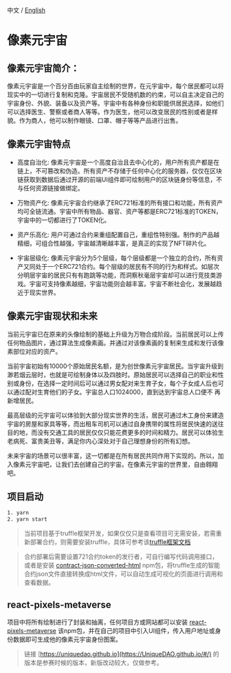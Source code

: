 中文 / [English](https://github.com/UniqueDAO/pixels-metaverse/blob/main/README.md)

# 像素元宇宙

## 像素元宇宙简介：

像素元宇宙是一个百分百由玩家自主绘制的世界，在元宇宙中，每个居民都可以将现实中的一切进行复制和克隆。宇宙居民不受随机数的约束，可以自主决定自己的宇宙身份、外貌、装备以及资产等。宇宙中有各种身份和职能供居民选择，如他们可以选择医生、警察或者商人等等。作为医生，他可以改变居民的性别或者是样貌。作为商人，他可以制作眼镜、口罩、帽子等等产品进行出售。

## 像素元宇宙特点

* 高度自治化: 像素元宇宙是一个高度自治且去中心化的，用户所有资产都是在链上，不可篡改和伪造。所有资产不存储于任何中心化的服务器，仅仅在区块链获取到数据后通过开源的前端UI组件即可绘制用户的区块链身份等信息，不与任何资源链接做绑定。

* 万物资产化: 像素元宇宙合约继承了ERC721标准的所有接口和功能，所有资产均可全链流通。宇宙中所有物品、器官、资产等都是ERC721标准的TOKEN，宇宙中的一切都进行了TOKEN化。

* 资产乐高化: 用户可通过合约来重组配置自己，重组性特别强。制作的产品越精细，可组合性越强，宇宙越清晰越丰富，是真正的实现了NFT碎片化。

* 宇宙层级化: 像素元宇宙分为5个层级，每个层级都是一个独立的合约，所有资产又同处于一个ERC721合约。每个层级的居民有不同的行为和样式。如层次分明层宇宙的居民只有有跑跳等功能，而洞察秋毫层宇宙却可以进行竞技类游戏。宇宙可支持像素越细，宇宙功能则会越丰富。宇宙不断社会化，发展越趋近于现实世界。

## 像素元宇宙现状和未来

当前元宇宙已在原来的头像绘制的基础上升级为万物合成阶段。当前居民可以上传任何物品图片，通过算法生成像素画。并通过对该像素画的复制来生成和发行该像素部位对应的资产。

当前宇宙初始有10000个原始居民名额，是为创世像素元宇宙居民。当宇宙升级到渺若烟云层时，也就是可绘制身体以及四肢时。原始居民可以选择自己的职业和性别或身份，在选择一定时间后可以通过男女配对来生育子女，每个子女成人后也可以通过配对生育他们的子女。宇宙总人口1024000，直到达到宇宙总人口便不
再新增居民。

最高层级的元宇宙可以体验到大部分现实世界的生活，居民可通过木工身份来建造宇宙的房屋和家具等等，而出租车司机可以通过自身携带的属性将居民快速的送往目的地，而没有交通工具的居民仅仅只能花费更多的时间和精力。居民可以体验生老病死、富贵美丑等，满足你内心深处对于自己理想身份的所有幻想。

未来宇宙的场景可以很丰富，这一切都是在所有居民共同作用下实现的。所以，加入像素元宇宙吧，让我们去创建自己的宇宙。在像素元宇宙的世界里，自由翱翔吧。


## 项目启动
```sh
1. yarn
2. yarn start
```

> 当前项目基于truffle框架开发，如果仅仅只是查看项目可无需安装，若需重新部署合约，则需要安装truffle，具体可参考该[truffle框架文档](https://learnblockchain.cn/docs/truffle/index.html)

> 合约部署后需要设置721合约token的发行者，可自行编写代码调用接口，或者是安装 [contract-json-converted-html](https://github.com/xiangzhengfeng/truffle-contract-json-converted-html) npm包，将truffle生成的智能合约json文件直接转换成html文件，可以自动生成可视化的页面进行调用和查看数据。


## react-pixels-metaverse
项目中将所有绘制进行了封装和抽离，任何项目方或网站都可以安装 [react-pixels-metaverse](https://github.com/UniqueDAO/react-pixels-metaverse) 该npm包，并在自己的项目中引入UI组件，传入用户地址或身份数据即可生成他的像素元宇宙身份图案。

> 链接 [https://uniquedao.github.io](https://UniqueDAO.github.io/#/) 的版本是参赛时候的版本，新版改动较大，仅做参考。